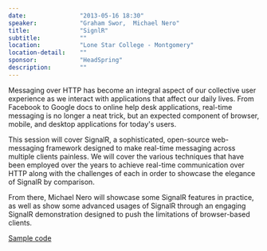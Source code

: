 ```yaml
---
date:               "2013-05-16 18:30"
speaker:            "Graham Swor,  Michael Nero"
title:              "SignlR"
subtitle:           ""
location:           "Lone Star College - Montgomery"
location-detail:    ""
sponsor:            "HeadSpring"
description:        ""
---
```

Messaging over HTTP has become an integral aspect of our collective user experience as we interact with
applications that affect our daily lives.  From Facebook to Google docs to online help desk applications,
real-time messaging is no longer a neat trick, but an expected component of browser, mobile, and desktop
applications for today's users.

This session will cover SignalR, a sophisticated, open-source web-messaging framework designed to make real-time
messaging across multiple clients painless.  We will cover the various techniques that have been employed over
the years to achieve real-time communication over HTTP along with the challenges of each in order to showcase the
elegance of SignalR by comparison.

From there, Michael Nero will showcase some SignalR features in practice, as well as show some
advanced usages of SignalR through an engaging SignalR demonstration designed to push the limitations
of browser-based clients.

[Sample code](https://github.com/NHDNUG/SignalR-demos)

